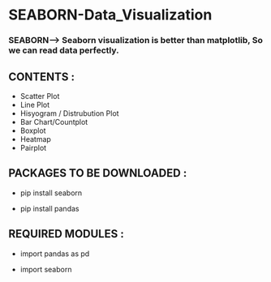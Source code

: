 # SEABORN-Data_Visualization

### SEABORN--> Seaborn visualization is better than matplotlib, So we can read data perfectly.

## CONTENTS :

- Scatter Plot
- Line Plot
- Hisyogram / Distrubution Plot
- Bar Chart/Countplot
- Boxplot
- Heatmap
- Pairplot


## PACKAGES TO BE DOWNLOADED :
* pip install seaborn

* pip install pandas

## REQUIRED MODULES :

* import pandas as pd

* import seaborn

  
